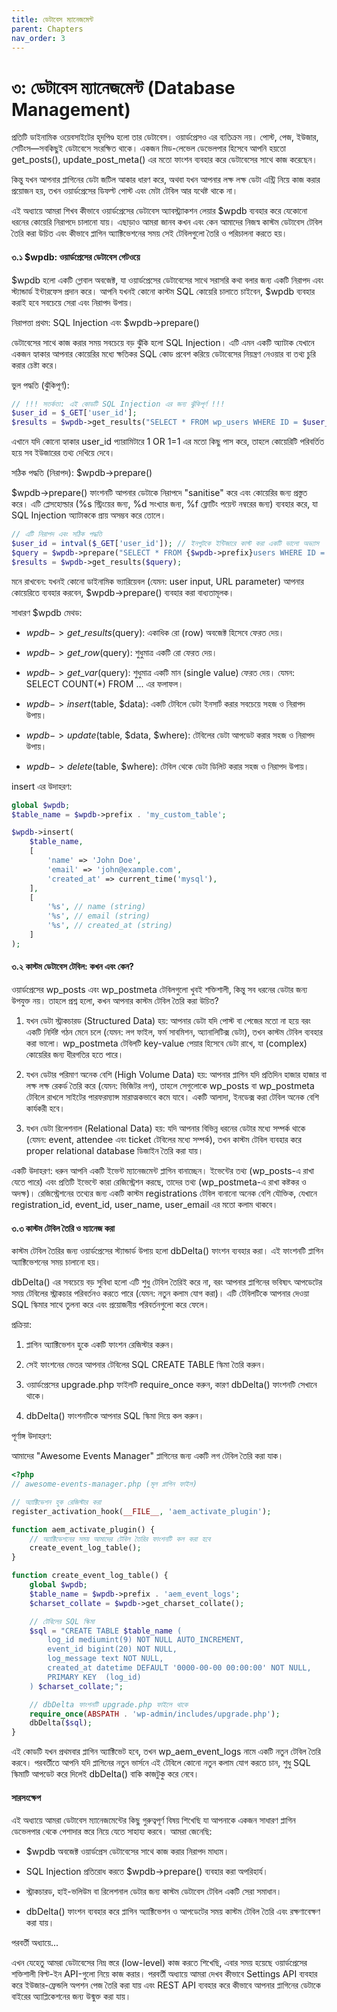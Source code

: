 ```yaml
---
title: ডেটাবেস ম্যানেজমেন্ট
parent: Chapters
nav_order: 3
---
```


# ৩: ডেটাবেস ম্যানেজমেন্ট (Database Management)


প্রতিটি ডাইনামিক ওয়েবসাইটের হৃদপিণ্ড হলো তার ডেটাবেস। ওয়ার্ডপ্রেসও এর ব্যতিক্রম নয়। পোস্ট, পেজ, ইউজার, সেটিংস—সবকিছুই ডেটাবেসে সংরক্ষিত থাকে। একজন মিড-লেভেল ডেভেলপার হিসেবে আপনি হয়তো get\_posts(), update\_post\_meta() এর মতো ফাংশন ব্যবহার করে ডেটাবেসের সাথে কাজ করেছেন।

কিন্তু যখন আপনার প্লাগিনের ডেটা জটিল আকার ধারণ করে, অথবা যখন আপনার লক্ষ লক্ষ ডেটা এন্ট্রি নিয়ে কাজ করার প্রয়োজন হয়, তখন ওয়ার্ডপ্রেসের ডিফল্ট পোস্ট এবং মেটা টেবিল আর যথেষ্ট থাকে না।

এই অধ্যায়ে আমরা শিখব কীভাবে ওয়ার্ডপ্রেসের ডেটাবেস অ্যাবস্ট্র্যাকশন লেয়ার $wpdb ব্যবহার করে যেকোনো ধরনের কোয়েরি নিরাপদে চালানো যায়। এছাড়াও আমরা জানব কখন এবং কেন আমাদের নিজস্ব কাস্টম ডেটাবেস টেবিল তৈরি করা উচিত এবং কীভাবে প্লাগিন অ্যাক্টিভেশনের সময় সেই টেবিলগুলো তৈরি ও পরিচালনা করতে হয়।

#### ৩.১ $wpdb: ওয়ার্ডপ্রেসের ডেটাবেস গেটওয়ে

$wpdb হলো একটি গ্লোবাল অবজেক্ট, যা ওয়ার্ডপ্রেসের ডেটাবেসের সাথে সরাসরি কথা বলার জন্য একটি নিরাপদ এবং স্ট্যান্ডার্ড ইন্টারফেস প্রদান করে। আপনি যখনই কোনো কাস্টম SQL কোয়েরি চালাতে চাইবেন, $wpdb ব্যবহার করাই হবে সবচেয়ে সেরা এবং নিরাপদ উপায়।

নিরাপত্তা প্রথম: SQL Injection এবং $wpdb->prepare()

ডেটাবেসের সাথে কাজ করার সময় সবচেয়ে বড় ঝুঁকি হলো SQL Injection। এটি এমন একটি অ্যাটাক যেখানে একজন হ্যাকার আপনার কোয়েরির মধ্যে ক্ষতিকর SQL কোড প্রবেশ করিয়ে ডেটাবেসের নিয়ন্ত্রণ নেওয়ার বা তথ্য চুরি করার চেষ্টা করে।

ভুল পদ্ধতি (ঝুঁকিপূর্ণ):

```PHP
// !!! সতর্কতা: এই কোডটি SQL Injection এর জন্য ঝুঁকিপূর্ণ !!!
$user_id = $_GET['user_id'];
$results = $wpdb->get_results("SELECT * FROM wp_users WHERE ID = $user_id");
```

এখানে যদি কোনো হ্যাকার user\_id প্যারামিটারে 1 OR 1=1 এর মতো কিছু পাস করে, তাহলে কোয়েরিটি পরিবর্তিত হয়ে সব ইউজারের তথ্য দেখিয়ে দেবে।

সঠিক পদ্ধতি (নিরাপদ): $wpdb->prepare()

$wpdb->prepare() ফাংশনটি আপনার ডেটাকে নিরাপদে "sanitise" করে এবং কোয়েরির জন্য প্রস্তুত করে। এটি প্লেসহোল্ডার (%s স্ট্রিংয়ের জন্য, %d সংখ্যার জন্য, %f ফ্লোটিং পয়েন্ট নম্বরের জন্য) ব্যবহার করে, যা SQL Injection অ্যাটাককে প্রায় অসম্ভব করে তোলে।

```PHP
// এটি নিরাপদ এবং সঠিক পদ্ধতি
$user_id = intval($_GET['user_id']); // ইনপুটকে ইন্টিজারে কাস্ট করা একটি ভালো অভ্যাস
$query = $wpdb->prepare("SELECT * FROM {$wpdb->prefix}users WHERE ID = %d", $user_id);
$results = $wpdb->get_results($query);

```

মনে রাখবেন: যখনই কোনো ডাইনামিক ভ্যারিয়েবল (যেমন: user input, URL parameter) আপনার কোয়েরিতে ব্যবহার করবেন, $wpdb->prepare() ব্যবহার করা বাধ্যতামূলক।

সাধারণ $wpdb মেথড:

*   $wpdb->get\_results($query): একাধিক রো (row) অবজেক্ট হিসেবে ফেরত দেয়।

*   $wpdb->get\_row($query): শুধুমাত্র একটি রো ফেরত দেয়।

*   $wpdb->get\_var($query): শুধুমাত্র একটি মান (single value) ফেরত দেয়। যেমন: SELECT COUNT(\*) FROM ... এর ফলাফল।

*   $wpdb->insert($table, $data): একটি টেবিলে ডেটা ইনসার্ট করার সবচেয়ে সহজ ও নিরাপদ উপায়।

*   $wpdb->update($table, $data, $where): টেবিলের ডেটা আপডেট করার সহজ ও নিরাপদ উপায়।

*   $wpdb->delete($table, $where): টেবিল থেকে ডেটা ডিলিট করার সহজ ও নিরাপদ উপায়।


insert এর উদাহরণ:

```PHP
global $wpdb;
$table_name = $wpdb->prefix . 'my_custom_table';

$wpdb->insert(
    $table_name,
    [
        'name' => 'John Doe',
        'email' => 'john@example.com',
        'created_at' => current_time('mysql'),
    ],
    [
        '%s', // name (string)
        '%s', // email (string)
        '%s', // created_at (string)
    ]
);

```

#### **৩.২ কাস্টম ডেটাবেস টেবিল: কখন এবং কেন?**

ওয়ার্ডপ্রেসের wp\_posts এবং wp\_postmeta টেবিলগুলো খুবই শক্তিশালী, কিন্তু সব ধরনের ডেটার জন্য উপযুক্ত নয়। তাহলে প্রশ্ন হলো, কখন আপনার কাস্টম টেবিল তৈরি করা উচিত?

1.  যখন ডেটা স্ট্রাকচারড (Structured Data) হয়: আপনার ডেটা যদি পোস্ট বা পেজের মতো না হয়ে বরং একটি নির্দিষ্ট গঠন মেনে চলে (যেমন: লগ ফাইল, ফর্ম সাবমিশন, অ্যানালিটিক্স ডেটা), তখন কাস্টম টেবিল ব্যবহার করা ভালো। wp\_postmeta টেবিলটি key-value পেয়ার হিসেবে ডেটা রাখে, যা (complex) কোয়েরির জন্য ধীরগতির হতে পারে।

2.  যখন ডেটার পরিমাণ অনেক বেশি (High Volume Data) হয়: আপনার প্লাগিন যদি প্রতিদিন হাজার হাজার বা লক্ষ লক্ষ রেকর্ড তৈরি করে (যেমন: ভিজিটর লগ), তাহলে সেগুলোকে wp\_posts বা wp\_postmeta টেবিলে রাখলে সাইটের পারফরম্যান্স মারাত্মকভাবে কমে যাবে। একটি আলাদা, ইনডেক্স করা টেবিল অনেক বেশি কার্যকরী হবে।

3.  যখন ডেটা রিলেশনাল (Relational Data) হয়: যদি আপনার বিভিন্ন ধরনের ডেটার মধ্যে সম্পর্ক থাকে (যেমন: event, attendee এবং ticket টেবিলের মধ্যে সম্পর্ক), তখন কাস্টম টেবিল ব্যবহার করে proper relational database ডিজাইন তৈরি করা যায়।


একটি উদাহরণ: ধরুন আপনি একটি ইভেন্ট ম্যানেজমেন্ট প্লাগিন বানাচ্ছেন। ইভেন্টের তথ্য (wp\_posts-এ রাখা যেতে পারে) এবং প্রতিটি ইভেন্টে কারা রেজিস্ট্রেশন করছে, তাদের তথ্য (wp\_postmeta-এ রাখা কষ্টকর ও অদক্ষ)। রেজিস্ট্রেশনের তথ্যের জন্য একটি কাস্টম registrations টেবিল বানানো অনেক বেশি যৌক্তিক, যেখানে registration\_id, event\_id, user\_name, user\_email এর মতো কলাম থাকবে।

#### **৩.৩ কাস্টম টেবিল তৈরি ও ম্যানেজ করা**

কাস্টম টেবিল তৈরির জন্য ওয়ার্ডপ্রেসের স্ট্যান্ডার্ড উপায় হলো dbDelta() ফাংশন ব্যবহার করা। এই ফাংশনটি প্লাগিন অ্যাক্টিভেশনের সময় চালানো হয়।

dbDelta() এর সবচেয়ে বড় সুবিধা হলো এটি শুধু টেবিল তৈরিই করে না, বরং আপনার প্লাগিনের ভবিষ্যৎ আপডেটের সময় টেবিলের স্ট্রাকচার পরিবর্তনও করতে পারে (যেমন: নতুন কলাম যোগ করা)। এটি টেবিলটিকে আপনার দেওয়া SQL স্কিমার সাথে তুলনা করে এবং প্রয়োজনীয় পরিবর্তনগুলো করে ফেলে।

প্রক্রিয়া:

1.  প্লাগিন অ্যাক্টিভেশন হুকে একটি ফাংশন রেজিস্টার করুন।

2.  সেই ফাংশনের ভেতর আপনার টেবিলের SQL CREATE TABLE স্কিমা তৈরি করুন।

3.  ওয়ার্ডপ্রেসের upgrade.php ফাইলটি require\_once করুন, কারণ dbDelta() ফাংশনটি সেখানে থাকে।

4.  dbDelta() ফাংশনটিকে আপনার SQL স্কিমা দিয়ে কল করুন।


পূর্ণাঙ্গ উদাহরণ:

আমাদের "Awesome Events Manager" প্লাগিনের জন্য একটি লগ টেবিল তৈরি করা যাক।

```PHP
<?php
// awesome-events-manager.php (মূল প্লাগিন ফাইল)

// অ্যাক্টিভেশন হুক রেজিস্টার করা
register_activation_hook(__FILE__, 'aem_activate_plugin');

function aem_activate_plugin() {
    // অ্যাক্টিভেশনের সময় আমাদের টেবিল তৈরির ফাংশনটি কল করা হবে
    create_event_log_table();
}

function create_event_log_table() {
    global $wpdb;
    $table_name = $wpdb->prefix . 'aem_event_logs';
    $charset_collate = $wpdb->get_charset_collate();

    // টেবিলের SQL স্কিমা
    $sql = "CREATE TABLE $table_name (
        log_id mediumint(9) NOT NULL AUTO_INCREMENT,
        event_id bigint(20) NOT NULL,
        log_message text NOT NULL,
        created_at datetime DEFAULT '0000-00-00 00:00:00' NOT NULL,
        PRIMARY KEY  (log_id)
    ) $charset_collate;";

    // dbDelta ফাংশনটি upgrade.php ফাইলে থাকে
    require_once(ABSPATH . 'wp-admin/includes/upgrade.php');
    dbDelta($sql);
}
```

এই কোডটি যখন প্রথমবার প্লাগিন অ্যাক্টিভেট হবে, তখন wp\_aem\_event\_logs নামে একটি নতুন টেবিল তৈরি করবে। পরবর্তীতে আপনি যদি প্লাগিনের নতুন ভার্সনে এই টেবিলে কোনো নতুন কলাম যোগ করতে চান, শুধু SQL স্কিমাটি আপডেট করে দিলেই dbDelta() বাকি কাজটুকু করে নেবে।

#### সারসংক্ষেপ

এই অধ্যায়ে আমরা ডেটাবেস ম্যানেজমেন্টের কিছু গুরুত্বপূর্ণ বিষয় শিখেছি যা আপনাকে একজন সাধারণ প্লাগিন ডেভেলপার থেকে পেশাদার স্তরে নিয়ে যেতে সাহায্য করবে। আমরা জেনেছি:

*   $wpdb অবজেক্ট ওয়ার্ডপ্রেস ডেটাবেসের সাথে কাজ করার নিরাপদ মাধ্যম।

*   SQL Injection প্রতিরোধ করতে $wpdb->prepare() ব্যবহার করা অপরিহার্য।

*   স্ট্রাকচারড, হাই-ভলিউম বা রিলেশনাল ডেটার জন্য কাস্টম ডেটাবেস টেবিল একটি সেরা সমাধান।

*   dbDelta() ফাংশন ব্যবহার করে প্লাগিন অ্যাক্টিভেশন ও আপডেটের সময় কাস্টম টেবিল তৈরি এবং রক্ষণাবেক্ষণ করা যায়।


পরবর্তী অধ্যায়ে...

এখন যেহেতু আমরা ডেটাবেসের নিম্ন স্তরে (low-level) কাজ করতে শিখেছি, এবার সময় হয়েছে ওয়ার্ডপ্রেসের শক্তিশালী বিল্ট-ইন API-গুলো নিয়ে কাজ করার। পরবর্তী অধ্যায়ে আমরা দেখব কীভাবে Settings API ব্যবহার করে ইউজার-ফ্রেন্ডলি অপশন পেজ তৈরি করা যায় এবং REST API ব্যবহার করে কীভাবে আপনার প্লাগিনের ডেটাকে বাইরের অ্যাপ্লিকেশনের জন্য উন্মুক্ত করা যায়।

